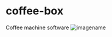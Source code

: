 # coffee-box
Coffee machine software
![imagename](https://pravodeneg.net/wp-content/uploads/2020/11/506639254172013372f51a3436ad7d81.jpg)


